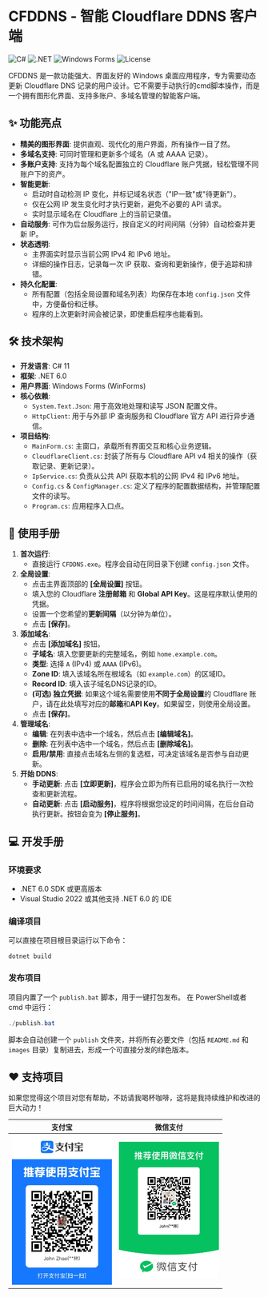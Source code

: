 # CFDDNS - 智能 Cloudflare DDNS 客户端

![C#](https://img.shields.io/badge/C%23-11-blueviolet) ![.NET](https://img.shields.io/badge/.NET-6.0-blue) ![Windows Forms](https://img.shields.io/badge/WinForms-orange) ![License](https://img.shields.io/badge/license-MIT-green)

CFDDNS 是一款功能强大、界面友好的 Windows 桌面应用程序，专为需要动态更新 Cloudflare DNS 记录的用户设计。它不需要手动执行的cmd脚本操作，而是一个拥有图形化界面、支持多账户、多域名管理的智能客户端。

## ✨ 功能亮点

*   **精美的图形界面**: 提供直观、现代化的用户界面，所有操作一目了然。
*   **多域名支持**: 可同时管理和更新多个域名（A 或 AAAA 记录）。
*   **多账户支持**: 支持为每个域名配置独立的 Cloudflare 账户凭据，轻松管理不同账户下的资产。
*   **智能更新**:
    *   启动时自动检测 IP 变化，并标记域名状态（"IP一致"或"待更新"）。
    *   仅在公网 IP 发生变化时才执行更新，避免不必要的 API 请求。
    *   实时显示域名在 Cloudflare 上的当前记录值。
*   **自动服务**: 可作为后台服务运行，按自定义的时间间隔（分钟）自动检查并更新 IP。
*   **状态透明**:
    *   主界面实时显示当前公网 IPv4 和 IPv6 地址。
    *   详细的操作日志，记录每一次 IP 获取、查询和更新操作，便于追踪和排错。
*   **持久化配置**:
    *   所有配置（包括全局设置和域名列表）均保存在本地 `config.json` 文件中，方便备份和迁移。
    *   程序的上次更新时间会被记录，即使重启程序也能看到。

## 🛠️ 技术架构

*   **开发语言**: C# 11
*   **框架**: .NET 6.0
*   **用户界面**: Windows Forms (WinForms)
*   **核心依赖**:
    *   `System.Text.Json`: 用于高效地处理和读写 JSON 配置文件。
    *   `HttpClient`: 用于与外部 IP 查询服务和 Cloudflare 官方 API 进行异步通信。
*   **项目结构**:
    *   `MainForm.cs`: 主窗口，承载所有界面交互和核心业务逻辑。
    *   `CloudflareClient.cs`: 封装了所有与 Cloudflare API v4 相关的操作（获取记录、更新记录）。
    *   `IpService.cs`: 负责从公共 API 获取本机的公网 IPv4 和 IPv6 地址。
    *   `Config.cs` & `ConfigManager.cs`: 定义了程序的配置数据结构，并管理配置文件的读写。
    *   `Program.cs`: 应用程序入口点。

## 📖 使用手册

1.  **首次运行**:
    *   直接运行 `CFDDNS.exe`。程序会自动在同目录下创建 `config.json` 文件。
2.  **全局设置**:
    *   点击主界面顶部的 **[全局设置]** 按钮。
    *   填入您的 Cloudflare **注册邮箱** 和 **Global API Key**。这是程序默认使用的凭据。
    *   设置一个您希望的**更新间隔**（以分钟为单位）。
    *   点击 **[保存]**。
3.  **添加域名**:
    *   点击 **[添加域名]** 按钮。
    *   **子域名**: 填入您要更新的完整域名，例如 `home.example.com`。
    *   **类型**: 选择 `A` (IPv4) 或 `AAAA` (IPv6)。
    *   **Zone ID**: 填入该域名所在根域名（如 `example.com`）的区域ID。
    *   **Record ID**: 填入该子域名DNS记录的ID。
    *   **(可选) 独立凭据**: 如果这个域名需要使用**不同于全局设置**的 Cloudflare 账户，请在此处填写对应的**邮箱**和**API Key**。如果留空，则使用全局设置。
    *   点击 **[保存]**。
4.  **管理域名**:
    *   **编辑**: 在列表中选中一个域名，然后点击 **[编辑域名]**。
    *   **删除**: 在列表中选中一个域名，然后点击 **[删除域名]**。
    *   **启用/禁用**: 直接点击域名左侧的复选框，可决定该域名是否参与自动更新。
5.  **开始 DDNS**:
    *   **手动更新**: 点击 **[立即更新]**，程序会立即为所有已启用的域名执行一次检查和更新流程。
    *   **自动更新**: 点击 **[启动服务]**，程序将根据您设定的时间间隔，在后台自动执行更新。按钮会变为 **[停止服务]**。

## 💻 开发手册

### 环境要求

*   .NET 6.0 SDK 或更高版本
*   Visual Studio 2022 或其他支持 .NET 6.0 的 IDE

### 编译项目

可以直接在项目根目录运行以下命令：
```shell
dotnet build
```

### 发布项目

项目内置了一个 `publish.bat` 脚本，用于一键打包发布。
在 PowerShell或者cmd 中运行：
```powershell
./publish.bat
```
脚本会自动创建一个 `publish` 文件夹，并将所有必要文件（包括 `README.md` 和 `images` 目录）复制进去，形成一个可直接分发的绿色版本。

## ❤️ 支持项目

如果您觉得这个项目对您有帮助，不妨请我喝杯咖啡，这将是我持续维护和改进的巨大动力！

| 支付宝 | 微信支付 |
| :---: | :---: |
| <img src="images/alipay_qr.jpg" alt="Alipay" width="200"> | <img src="images/wechat_qr.jpg" alt="WeChat Pay" width="200"> | 